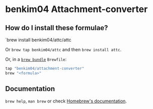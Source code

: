 # benkim04 Attachment-converter

## How do I install these formulae?

`brew install benkim04/attc/attc

Or `brew tap benkim04/attc` and then `brew install attc`.

Or, in a [`brew bundle`](https://github.com/Homebrew/homebrew-bundle) `Brewfile`:

```ruby
tap "benkim04/attachment-converter"
brew "<formula>"
```

## Documentation

`brew help`, `man brew` or check [Homebrew's documentation](https://docs.brew.sh).
